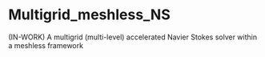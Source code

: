 # Multigrid_meshless_NS
(IN-WORK) A multigrid (multi-level) accelerated Navier Stokes solver within a meshless framework
